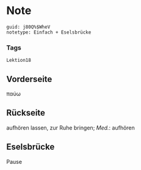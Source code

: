 # Note
```
guid: j80Q%$WheV
notetype: Einfach + Eselsbrücke
```

### Tags
```
Lektion18
```

## Vorderseite
παύω

## Rückseite
aufhören lassen, zur Ruhe bringen; 
<i>Med.</i>: aufhören

## Eselsbrücke
Pause
